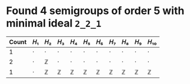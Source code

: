 # Found 4 semigroups of order 5 with minimal ideal `2_2_1`


Count | 𝐻₁ | 𝐻₂ | 𝐻₃ | 𝐻₄ | 𝐻₅ | 𝐻₆ | 𝐻₇ | 𝐻₈ | 𝐻₉ | 𝐻₁₀
-- | -- | -- | -- | -- | -- | -- | -- | -- | -- | --
1 | · | · | · | · | · | · | · | · | · | ·
2 | · | ℤ | · | · | · | · | · | · | · | ·
1 | · | ℤ | ℤ | ℤ | ℤ | ℤ | ℤ | ℤ | ℤ | ℤ
